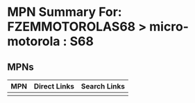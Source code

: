 



# MPN Summary For: FZEMMOTOROLAS68 > micro-motorola : S68

## MPNs
  

|MPN|Direct Links|Search Links|
| :--- | :--- | :--- |
||||
